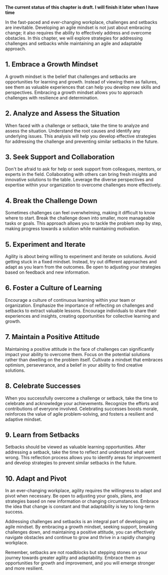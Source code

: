**The current status of this chapter is draft. I will finish it later when I have time**

In the fast-paced and ever-changing workplace, challenges and setbacks are inevitable. Developing an agile mindset is not just about embracing change; it also requires the ability to effectively address and overcome obstacles. In this chapter, we will explore strategies for addressing challenges and setbacks while maintaining an agile and adaptable approach.

**1. Embrace a Growth Mindset**
-------------------------------

A growth mindset is the belief that challenges and setbacks are opportunities for learning and growth. Instead of viewing them as failures, see them as valuable experiences that can help you develop new skills and perspectives. Embracing a growth mindset allows you to approach challenges with resilience and determination.

**2. Analyze and Assess the Situation**
---------------------------------------

When faced with a challenge or setback, take the time to analyze and assess the situation. Understand the root causes and identify any underlying issues. This analysis will help you develop effective strategies for addressing the challenge and preventing similar setbacks in the future.

**3. Seek Support and Collaboration**
-------------------------------------

Don't be afraid to ask for help or seek support from colleagues, mentors, or experts in the field. Collaborating with others can bring fresh insights and innovative solutions to the table. Leverage the diverse perspectives and expertise within your organization to overcome challenges more effectively.

**4. Break the Challenge Down**
-------------------------------

Sometimes challenges can feel overwhelming, making it difficult to know where to start. Break the challenge down into smaller, more manageable tasks or goals. This approach allows you to tackle the problem step by step, making progress towards a solution while maintaining motivation.

**5. Experiment and Iterate**
-----------------------------

Agility is about being willing to experiment and iterate on solutions. Avoid getting stuck in a fixed mindset. Instead, try out different approaches and adapt as you learn from the outcomes. Be open to adjusting your strategies based on feedback and new information.

**6. Foster a Culture of Learning**
-----------------------------------

Encourage a culture of continuous learning within your team or organization. Emphasize the importance of reflecting on challenges and setbacks to extract valuable lessons. Encourage individuals to share their experiences and insights, creating opportunities for collective learning and growth.

**7. Maintain a Positive Attitude**
-----------------------------------

Maintaining a positive attitude in the face of challenges can significantly impact your ability to overcome them. Focus on the potential solutions rather than dwelling on the problem itself. Cultivate a mindset that embraces optimism, perseverance, and a belief in your ability to find creative solutions.

**8. Celebrate Successes**
--------------------------

When you successfully overcome a challenge or setback, take the time to celebrate and acknowledge your achievements. Recognize the efforts and contributions of everyone involved. Celebrating successes boosts morale, reinforces the value of agile problem-solving, and fosters a resilient and adaptive mindset.

**9. Learn from Setbacks**
--------------------------

Setbacks should be viewed as valuable learning opportunities. After addressing a setback, take the time to reflect and understand what went wrong. This reflection process allows you to identify areas for improvement and develop strategies to prevent similar setbacks in the future.

**10. Adapt and Pivot**
-----------------------

In an ever-changing workplace, agility requires the willingness to adapt and pivot when necessary. Be open to adjusting your goals, plans, and strategies based on new information or changing circumstances. Embrace the idea that change is constant and that adaptability is key to long-term success.

Addressing challenges and setbacks is an integral part of developing an agile mindset. By embracing a growth mindset, seeking support, breaking challenges down, and maintaining a positive attitude, you can effectively navigate obstacles and continue to grow and thrive in a rapidly changing workplace.

Remember, setbacks are not roadblocks but stepping stones on your journey towards greater agility and adaptability. Embrace them as opportunities for growth and improvement, and you will emerge stronger and more resilient.
